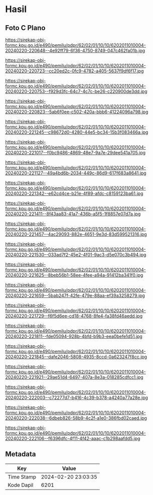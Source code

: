 # Hasil

## Foto C Plano

https://sirekap-obj-formc.kpu.go.id/e490/pemilu/pdpr/62/02/01/10/10/6202011010004-20240220-220648--4e92ff79-6f36-4750-8749-047c462fa01b.jpg

https://sirekap-obj-formc.kpu.go.id/e490/pemilu/pdpr/62/02/01/10/10/6202011010004-20240220-220723--cc20ed2c-0fc9-4782-a405-5637f9df6f17.jpg

https://sirekap-obj-formc.kpu.go.id/e490/pemilu/pdpr/62/02/01/10/10/6202011010004-20240220-220753--f929d3fc-64c7-4c7c-be26-c220900de3dd.jpg

https://sirekap-obj-formc.kpu.go.id/e490/pemilu/pdpr/62/02/01/10/10/6202011010004-20240220-220823--5ab6f0ee-c502-420a-bbb6-41224096a798.jpg

https://sirekap-obj-formc.kpu.go.id/e490/pemilu/pdpr/62/02/01/10/10/6202011010004-20240220-221245--c98672d0-4280-44e5-bc34-15b3f083466a.jpg

https://sirekap-obj-formc.kpu.go.id/e490/pemilu/pdpr/62/02/01/10/10/6202011010004-20240220-221017--f0bc9486-4869-48e7-9a7e-29dee541a705.jpg

https://sirekap-obj-formc.kpu.go.id/e490/pemilu/pdpr/62/02/01/10/10/6202011010004-20240220-221127--49a4bd6b-2034-449c-86d9-617f683a8641.jpg

https://sirekap-obj-formc.kpu.go.id/e490/pemilu/pdpr/62/02/01/10/10/6202011010004-20240220-221342--e62cd4ce-b21e-4f89-afdc-c8159123ba61.jpg

https://sirekap-obj-formc.kpu.go.id/e490/pemilu/pdpr/62/02/01/10/10/6202011010004-20240220-221411--8f43aa83-41a7-436b-a5f5-1f8857e07d7a.jpg

https://sirekap-obj-formc.kpu.go.id/e490/pemilu/pdpr/62/02/01/10/10/6202011010004-20240220-221457--4ac29093-882e-4651-9e3d-83d599521316.jpg

https://sirekap-obj-formc.kpu.go.id/e490/pemilu/pdpr/62/02/01/10/10/6202011010004-20240220-221530--033ad7f2-45e2-4f01-9ac3-d5e070c3b494.jpg

https://sirekap-obj-formc.kpu.go.id/e490/pemilu/pdpr/62/02/01/10/10/6202011010004-20240220-221625--8beb56b1-58ee-4fee-a94a-91412ba341f0.jpg

https://sirekap-obj-formc.kpu.go.id/e490/pemilu/pdpr/62/02/01/10/10/6202011010004-20240220-221659--5bab247f-42fe-479e-88aa-ef39a3258279.jpg

https://sirekap-obj-formc.kpu.go.id/e490/pemilu/pdpr/62/02/01/10/10/6202011010004-20240220-221729--f6f5d6ee-cd18-4768-8fe4-fa38fd46aedd.jpg

https://sirekap-obj-formc.kpu.go.id/e490/pemilu/pdpr/62/02/01/10/10/6202011010004-20240220-221811--fde05094-928b-4bfd-b9b3-eea0befe1d51.jpg

https://sirekap-obj-formc.kpu.go.id/e490/pemilu/pdpr/62/02/01/10/10/6202011010004-20240220-221845--dafe2046-5808-4935-8ccd-0a623247f8cc.jpg

https://sirekap-obj-formc.kpu.go.id/e490/pemilu/pdpr/62/02/01/10/10/6202011010004-20240220-221921--29ae51d4-6497-407a-8e3a-018285cdfcc1.jpg

https://sirekap-obj-formc.kpu.go.id/e490/pemilu/pdpr/62/02/01/10/10/6202011010004-20240220-222003--c72277d7-b416-4c39-b378-a4240a77a28e.jpg

https://sirekap-obj-formc.kpu.go.id/e490/pemilu/pdpr/62/02/01/10/10/6202011010004-20240220-222038--6dbeb826-58b9-4c2f-a1e0-386fbd02caed.jpg

https://sirekap-obj-formc.kpu.go.id/e490/pemilu/pdpr/62/02/01/10/10/6202011010004-20240220-222106--f6396dfc-4f11-4f42-aaac-c1b298aafdd5.jpg


## Metadata

| Key        | Value               |
| ---------- | ------------------- |
| Time Stamp | 2024-02-20 23:03:35 |
| Kode Dapil | 6201                |



